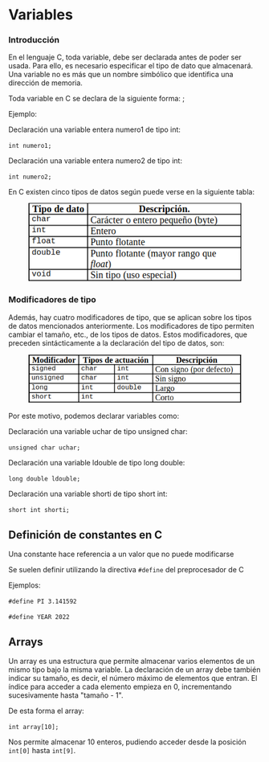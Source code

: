 # Variables

### Introducción

En el lenguaje C, toda variable, debe ser declarada antes de poder ser usada. Para ello, es necesario especificar el tipo de dato que almacenará. Una variable no es más que un nombre simbólico que identifica una dirección de memoria.

Toda variable en C se declara de la siguiente forma: ;

Ejemplo:

Declaración una variable entera numero1 de tipo int:

`int numero1;`

Declaración una variable entera numero2 de tipo int:

`int numero2;`

En C existen cinco tipos de datos según puede verse en la siguiente tabla:

<figure><img src="../../../.gitbook/assets/image (10).png" alt=""><figcaption></figcaption></figure>

### Modificadores de tipo

Además, hay cuatro modificadores de tipo, que se aplican sobre los tipos de datos mencionados anteriormente. Los modificadores de tipo permiten cambiar el tamaño, etc., de los tipos de datos. Estos modificadores, que preceden sintácticamente a la declaración del tipo de datos, son:

<figure><img src="../../../.gitbook/assets/image (4).png" alt=""><figcaption></figcaption></figure>

Por este motivo, podemos declarar variables como:

Declaración una variable uchar de tipo unsigned char:

`unsigned char uchar;`

Declaración una variable ldouble de tipo long double:

`long double ldouble;`

Declaración una variable shorti de tipo short int:

`short int shorti;`

## Definición de constantes en C

Una constante hace referencia a un valor que no puede modificarse

Se suelen definir utilizando la directiva `#define` del preprocesador de C

Ejemplos:

`#define PI 3.141592`

`#define YEAR 2022`

## Arrays

Un array es una estructura que permite almacenar varios elementos de un mismo tipo bajo la misma variable. La declaración de un array debe también indicar su tamaño, es decir, el número máximo de elementos que entran. El índice para acceder a cada elemento empieza en 0, incrementando sucesivamente hasta "tamaño - 1".

De esta forma el array:

`int array[10];`

Nos permite almacenar 10 enteros, pudiendo acceder desde la posición `int[0]` hasta `int[9]`.


